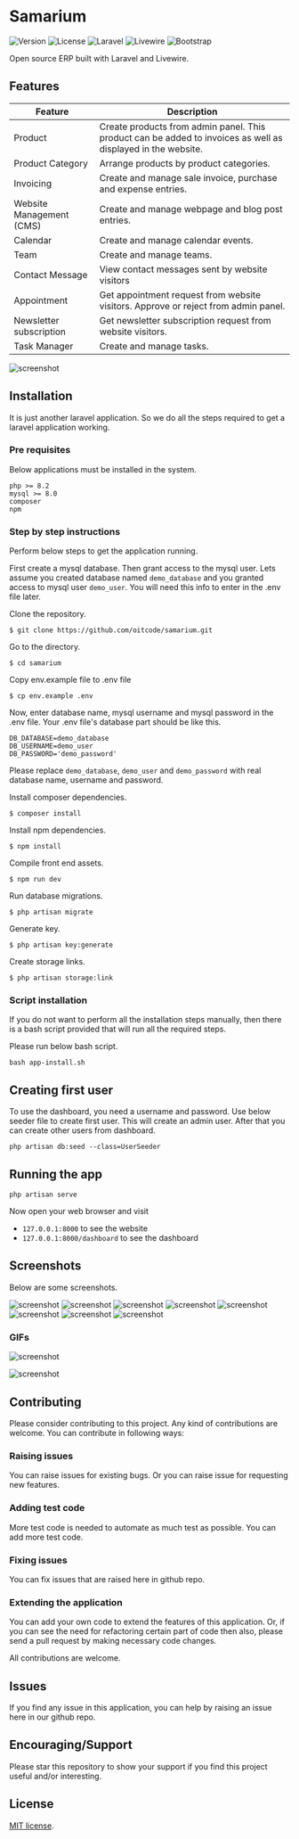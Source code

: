 # Samarium

<img src="https://img.shields.io/badge/Version-0.8.9-blue" alt="Version"> <img src="https://img.shields.io/badge/License-MIT-005530" alt="License"> <img src="https://img.shields.io/badge/Using-Laravel-FA5B32" alt="Laravel"> <img src="https://img.shields.io/badge/Using-Livewire-AA3B62" alt="Livewire"> <img src="https://img.shields.io/badge/Using-Bootstrap-AA2BE2" alt="Bootstrap">

Open source ERP built with Laravel and Livewire.

## Features

Feature | Description
------- | -----------
Product | Create products from admin panel. This product can be added to invoices as well as displayed in the website.
Product Category | Arrange products by product categories. 
Invoicing | Create and manage sale invoice, purchase and expense entries.
Website Management (CMS) | Create and manage webpage and blog post entries.
Calendar | Create and manage calendar events.
Team | Create and manage teams.
Contact Message | View contact messages sent by website visitors 
Appointment | Get appointment request from website visitors. Approve or reject from admin panel.
Newsletter subscription | Get newsletter subscription request from website visitors.
Task Manager | Create and manage tasks.

![screenshot](dashboard-screenshot-1.png)

## Installation

It is just another laravel application. So we do all the steps required to get a
laravel application working. 

### Pre requisites

Below applications must be installed in the system. 

```
php >= 8.2
mysql >= 8.0
composer
npm
```

### Step by step instructions

Perform below steps to get the application running.

First create a mysql database. Then grant access to the mysql user. 
Lets assume you created database named `demo_database` and you granted
access to mysql user `demo_user`. You will need this info to enter
in the .env file later.

Clone the repository.

```
$ git clone https://github.com/oitcode/samarium.git
```

Go to the directory.
```
$ cd samarium
```

Copy env.example file to .env file
```
$ cp env.example .env
```

Now, enter database name, mysql username and mysql password in the .env file.
Your .env file's database part should be like this.

```
DB_DATABASE=demo_database
DB_USERNAME=demo_user
DB_PASSWORD='demo_password'
```
Please replace `demo_database`, `demo_user` and `demo_password` with real
database name, username and password.

Install composer dependencies.
```
$ composer install
```

Install npm dependencies.
```
$ npm install
```

Compile front end assets.
```
$ npm run dev
```

Run database migrations.
```
$ php artisan migrate
```

Generate key.
```
$ php artisan key:generate
```

Create storage links.
```
$ php artisan storage:link
```

### Script installation

If you do not want to perform all the installation steps manually,
then there is a bash script provided that will run all the 
required steps.

Please run below bash script.

`bash app-install.sh`

## Creating first user

To use the dashboard, you need a username and password.
Use below seeder file to create first user. This will create
an admin user. After that you can create other users from
dashboard.

`php artisan db:seed --class=UserSeeder`
 
## Running the app

`php artisan serve`

Now open your web browser and visit 
- `127.0.0.1:8000` to see the website
- `127.0.0.1:8000/dashboard` to see the dashboard

## Screenshots

Below are some screenshots.

![screenshot](screenshots/screenshot-login-1.png)
![screenshot](screenshots/screenshot-product-list-1.png)
![screenshot](screenshots/screenshot-product-category-list-1.png)
![screenshot](screenshots/screenshot-sale-invoice-list-1.png)
![screenshot](screenshots/screenshot-purchase-list-1.png)
![screenshot](screenshots/screenshot-expense-list-1.png)
![screenshot](screenshots/screenshot-page-list-1.png)
![screenshot](screenshots/screenshot-post-list-1.png)

### GIFs

![screenshot](screenshots/create-webpage-1.gif)

![screenshot](screenshots/create-post-1.gif)

## Contributing

Please consider contributing to this project. Any kind of contributions are welcome.
You can contribute in following ways:

### Raising issues

You can raise issues for existing bugs. Or you can raise issue for requesting new features.

### Adding test code

More test code is needed to automate as much test as possible. You can add more test code.

### Fixing issues

You can fix issues that are raised here in github repo.

### Extending the application

You can add your own code to extend the features of this application. Or, if you can see
the need for refactoring certain part of code then also, please send a pull request
by making necessary code changes.

All contributions are welcome.

## Issues

If you find any issue in this application, you can help by raising an issue
here in our github repo.

## Encouraging/Support

Please star this repository to show your support if you find this project useful and/or interesting.

## License

[MIT license](https://opensource.org/licenses/MIT).
